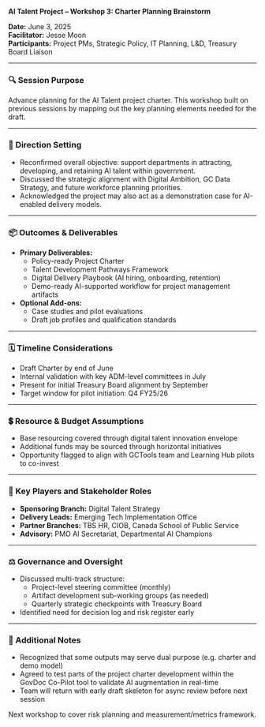 **AI Talent Project – Workshop 3: Charter Planning Brainstorm**

**Date:** June 3, 2025  
**Facilitator:** Jesse Moon  
**Participants:** Project PMs, Strategic Policy, IT Planning, L&D, Treasury Board Liaison

---

### 🔍 Session Purpose
Advance planning for the AI Talent project charter. This workshop built on previous sessions by mapping out the key planning elements needed for the draft.

---

### 🧭 Direction Setting
- Reconfirmed overall objective: support departments in attracting, developing, and retaining AI talent within government.
- Discussed the strategic alignment with Digital Ambition, GC Data Strategy, and future workforce planning priorities.
- Acknowledged the project may also act as a demonstration case for AI-enabled delivery models.

---

### 📦 Outcomes & Deliverables
- **Primary Deliverables:**
  - Policy-ready Project Charter
  - Talent Development Pathways Framework
  - Digital Delivery Playbook (AI hiring, onboarding, retention)
  - Demo-ready AI-supported workflow for project management artifacts
- **Optional Add-ons:**
  - Case studies and pilot evaluations
  - Draft job profiles and qualification standards

---

### 🗓️ Timeline Considerations
- Draft Charter by end of June
- Internal validation with key ADM-level committees in July
- Present for initial Treasury Board alignment by September
- Target window for pilot initiation: Q4 FY25/26

---

### 💲 Resource & Budget Assumptions
- Base resourcing covered through digital talent innovation envelope
- Additional funds may be sourced through horizontal initiatives
- Opportunity flagged to align with GCTools team and Learning Hub pilots to co-invest

---

### 👥 Key Players and Stakeholder Roles
- **Sponsoring Branch:** Digital Talent Strategy
- **Delivery Leads:** Emerging Tech Implementation Office
- **Partner Branches:** TBS HR, CIOB, Canada School of Public Service
- **Advisory:** PMO AI Secretariat, Departmental AI Champions

---

### ⚖️ Governance and Oversight
- Discussed multi-track structure:
  - Project-level steering committee (monthly)
  - Artifact development sub-working groups (as needed)
  - Quarterly strategic checkpoints with Treasury Board
- Identified need for decision log and risk register early

---

### 🧠 Additional Notes
- Recognized that some outputs may serve dual purpose (e.g. charter and demo model)
- Agreed to test parts of the project charter development within the GovDoc Co-Pilot tool to validate AI augmentation in real-time
- Team will return with early draft skeleton for async review before next session

Next workshop to cover risk planning and measurement/metrics framework.